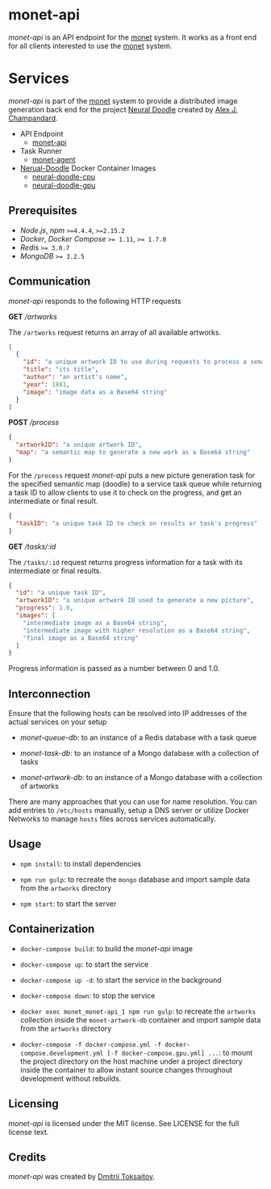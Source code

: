 monet-api
=========

*monet-api* is an API endpoint for the [monet](https://github.com/toksaitov/monet)
system. It works as a front end for all clients interested to use the
[monet](https://github.com/toksaitov/monet) system.

# Services

*monet-api* is part of the [monet](https://github.com/toksaitov/monet) system to
provide a distributed image generation back end for the project
[Neural Doodle](https://github.com/alexjc/neural-doodle) created by
[Alex J. Champandard](https://github.com/alexjc).

* API Endpoint
    * [monet-api](https://github.com/toksaitov/monet-api)
* Task Runner
    * [monet-agent](https://github.com/toksaitov/monet-agent)
* [Nerual-Doodle](https://github.com/alexjc/neural-doodle) Docker Container Images
    * [neural-doodle-cpu](https://github.com/toksaitov/neural-doodle-cpu)
    * [neural-doodle-gpu](https://github.com/toksaitov/neural-doodle-gpu)

## Prerequisites

* *Node.js*, *npm* `>=4.4.4`, `>=2.15.2`
* *Docker*, *Docker Compose* `>= 1.11`, `>= 1.7.0`
* *Redis* `>= 3.0.7`
* *MongoDB* `>= 3.2.5`

## Communication

*monet-api* responds to the following HTTP requests

**GET** */artworks*

The `/artworks` request returns an array of all available artworks.

```json
[
  {
    "id": "a unique artwork ID to use during requests to process a semantic map",
    "title": "its title",
    "author": "an artist's name",
    "year": 1881,
    "image": "image data as a Base64 string"
  }
]
```

**POST** */process*

```json
{
  "artworkID": "a unique artwork ID",
  "map": "a semantic map to generate a new work as a Base64 string"
}
```

For the `/process` request *monet-api* puts a new picture generation task for
the specified semantic map (doodle) to a service task queue while returning a
task ID to allow clients to use it to check on the progress, and get an
intermediate or final result.

```json
{
  "taskID": "a unique task ID to check on results or task's progress"
}
```

**GET** */tasks/:id*

The `/tasks/:id` request returns progress information for a task with its
intermediate or final results.

```json
{
  "id": "a unique task ID",
  "artworkID": "a unique artwork ID used to generate a new picture",
  "progress": 1.0,
  "images": [
    "intermediate image as a Base64 string",
    "intermediate image with higher resolution as a Base64 string",
    "final image as a Base64 string"
  ]
}
```

Progress information is passed as a number between 0 and 1.0.

## Interconnection

Ensure that the following hosts can be resolved into IP addresses of the actual
services on your setup

* *monet-queue-db*: to an instance of a Redis database with a task queue

* *monet-task-db*: to an instance of a Mongo database with a collection of
  tasks

* *monet-artwork-db*: to an instance of a Mongo database with a collection of
  artworks

There are many approaches that you can use for name resolution. You can add
entries to `/etc/hosts` manually, setup a DNS server or utilize Docker Networks
to manage `hosts` files across services automatically.

## Usage

* `npm install`: to install dependencies

* `npm run gulp`: to recreate the `mongo` database and import sample data
  from the `artworks` directory

* `npm start`: to start the server

## Containerization

* `docker-compose build`: to build the *monet-api* image

* `docker-compose up`: to start the service

* `docker-compose up -d`: to start the service in the background

* `docker-compose down`: to stop the service

* `docker exec monet_monet-api_1 npm run gulp`: to recreate the `artworks`
  collection inside the `monet-artwork-db` container and import sample data from
  the `artworks` directory

* `docker-compose -f docker-compose.yml -f docker-compose.development.yml
   [-f docker-compose.gpu.yml] ...`: to mount the project directory on the host
  machine under a project directory inside the container to allow instant source
  changes throughout development without rebuilds.

## Licensing

*monet-api* is licensed under the MIT license. See LICENSE for the full license
text.

## Credits

*monet-api* was created by [Dmitrii Toksaitov](https://github.com/toksaitov).
